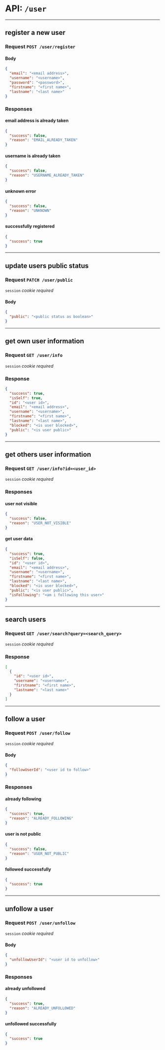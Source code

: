 # API: `/user`

---
## register a new user

### Request `POST /user/register`

#### Body
```json
{
  "email": "<email address>",
  "username": "<username>",
  "password": "<password>",
  "firstname": "<first name>",
  "lastname": "<last name>"
}
```

### Responses

#### email address is already taken
```json
{
  "success": false,
  "reason": "EMAIL_ALREADY_TAKEN"
}
```

#### username is already taken
```json
{
  "success": false,
  "reason": "USERNAME_ALREADY_TAKEN"
}
```

#### unknown error
```json
{
  "success": false,
  "reason": "UNKNOWN"
}
```

#### successfully registered
```json
{
  "success": true
}
```

---
## update users public status

### Request `PATCH /user/public`

`session` _cookie required_

#### Body
```json
{
  "public": "<public status as boolean>"
}
```

---
## get own user information

### Request `GET /user/info`

`session` _cookie required_

### Response

```json
{
  "success": true,
  "isSelf": true,
  "id": "<user id>",
  "email": "<email address>",
  "username": "<username>",
  "firstname": "<first name>",
  "lastname": "<last name>",
  "blocked": "<is user blocked>",
  "public": "<is user public>"
}
```

---
## get others user information

### Request `GET /user/info?id=<user_id>`

`session` _cookie required_

### Responses

#### user not visible
```json
{
  "success": false,
  "reason": "USER_NOT_VISIBLE"
}
```

#### get user data
```json
{
  "success": true,
  "isSelf": false,
  "id": "<user id>",
  "email": "<email address>",
  "username": "<username>",
  "firstname": "<first name>",
  "lastname": "<last name>",
  "blocked": "<is user blocked>",
  "public": "<is user public>",
  "isFollowing": "<am i following this user>"
}
```

---
## search users

### Request `GET /user/search?query=<search_query>`

`session` _cookie required_

### Response

```json
[
  {
    "id": "<user id>",
    "username": "<username>",
    "firstname": "<first name>",
    "lastname": "<last name>"
  }
]
```

---
## follow a user

### Request `POST /user/follow`

`session` _cookie required_

#### Body

```json
{
  "followUserId": "<user id to follow>"
}
```

### Responses

#### already following
```json
{
  "success": true,
  "reason": "ALREADY_FOLLOWING"
}
```

#### user is not public
```json
{
  "success": false,
  "reason": "USER_NOT_PUBLIC"
}
```

#### followed successfully
```json
{
  "success": true
}
```

---
## unfollow a user

### Request `POST /user/unfollow`

`session` _cookie required_

#### Body

```json
{
  "unfollowUserId": "<user id to unfollow>"
}
```

### Responses

#### already unfollowed
```json
{
  "success": true,
  "reason": "ALREADY_UNFOLLOWED"
}
```

#### unfollowed successfully
```json
{
  "success": true
}
```
